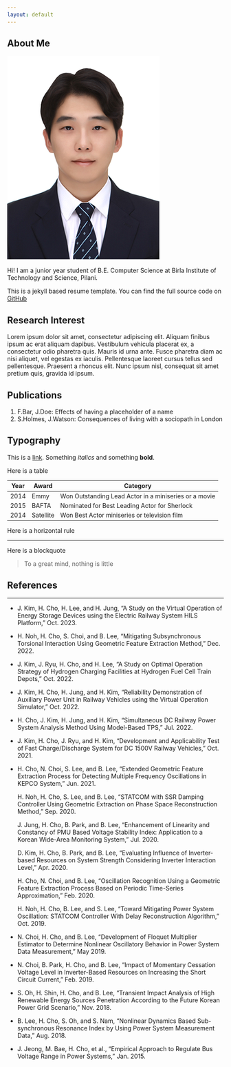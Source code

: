 ```yaml
---
layout: default
---
```


## About Me

<img class="profile-picture" src="CHH.jpg">

Hi! I am a junior year student of B.E. Computer Science at Birla Institute of Technology and Science, Pilani.

This is a jekyll based resume template. You can find the full source code on [GitHub](https://github.com/wheee88)

## Research Interest

Lorem ipsum dolor sit amet, consectetur adipiscing elit. Aliquam finibus ipsum ac erat aliquam dapibus. Vestibulum vehicula placerat ex, a consectetur odio pharetra quis. Mauris id urna ante. Fusce pharetra diam ac nisi aliquet, vel egestas ex iaculis. Pellentesque laoreet cursus tellus sed pellentesque. Praesent a rhoncus elit. Nunc ipsum nisl, consequat sit amet pretium quis, gravida id ipsum.

## Publications

1. F.Bar, J.Doe: Effects of having a placeholder of a name
2. S.Holmes, J.Watson: Consequences of living with a sociopath in London

## Typography

This is a [link](http://google.com). Something *italics* and something **bold**.

Here is a table

Year | Award | Category
-----|-------|--------
2014 | Emmy  | Won Outstanding Lead Actor in a miniseries or a movie
2015 | BAFTA | Nominated for Best Leading Actor for Sherlock
2014 | Satellite | Won Best Actor miniseries or television film

Here is a horizontal rule

---

Here is a blockquote

> To a great mind, nothing is little

## References

---

*   J. Kim, H. Cho, H. Lee, and H. Jung, “A Study on the Virtual Operation of Energy Storage Devices using the Electric Railway System HILS Platform,” Oct. 2023.  

*   H. Noh, H. Cho, S. Choi, and B. Lee, “Mitigating Subsynchronous Torsional Interaction Using Geometric Feature Extraction Method,” Dec. 2022.  

*   J. Kim, J. Ryu, H. Cho, and H. Lee, “A Study on Optimal Operation Strategy of Hydrogen Charging Facilities at Hydrogen Fuel Cell Train Depots,” Oct. 2022.  

*   J. Kim, H. Cho, H. Jung, and H. Kim, “Reliability Demonstration of Auxiliary Power Unit in Railway Vehicles using the Virtual Operation Simulator,” Oct. 2022.  

*   H. Cho, J. Kim, H. Jung, and H. Kim, “Simultaneous DC Railway Power System Analysis Method Using Model-Based TPS,” Jul. 2022.  

* J. Kim, H. Cho, J. Ryu, and H. Kim, “Development and Applicability Test of Fast Charge/Discharge System for DC 1500V Railway Vehicles,” Oct. 2021.  

* H. Cho, N. Choi, S. Lee, and B. Lee, “Extended Geometric Feature Extraction Process for Detecting Multiple Frequency Oscillations in KEPCO System,” Jun. 2021.  

   H. Noh, H. Cho, S. Lee, and B. Lee, “STATCOM with SSR Damping Controller Using Geometric Extraction on Phase Space Reconstruction Method,” Sep. 2020.  

   J. Jung, H. Cho, B. Park, and B. Lee, “Enhancement of Linearity and Constancy of PMU Based Voltage Stability Index: Application to a Korean Wide-Area Monitoring System,” Jul. 2020.  

    D. Kim, H. Cho, B. Park, and B. Lee, “Evaluating Influence of Inverter-based Resources on System Strength Considering Inverter Interaction Level,” Apr. 2020.  

    H. Cho, N. Choi, and B. Lee, “Oscillation Recognition Using a Geometric Feature Extraction Process Based on Periodic Time-Series Approximation,” Feb. 2020.  

    H. Noh, H. Cho, B. Lee, and S. Lee, “Toward Mitigating Power System Oscillation: STATCOM Controller With Delay Reconstruction Algorithm,” Oct. 2019.  

*    N. Choi, H. Cho, and B. Lee, “Development of Floquet Multiplier Estimator to Determine Nonlinear Oscillatory Behavior in Power System Data Measurement,” May 2019.  

*    N. Choi, B. Park, H. Cho, and B. Lee, “Impact of Momentary Cessation Voltage Level in Inverter-Based Resources on Increasing the Short Circuit Current,” Feb. 2019.  

*    S. Oh, H. Shin, H. Cho, and B. Lee, “Transient Impact Analysis of High Renewable Energy Sources Penetration According to the Future Korean Power Grid Scenario,” Nov. 2018.  

*    B. Lee, H. Cho, S. Oh, and S. Nam, “Nonlinear Dynamics Based Sub-synchronous Resonance Index by Using Power System Measurement Data,” Aug. 2018.  

*    J. Jeong, M. Bae, H. Cho, et al., “Empirical Approach to Regulate Bus Voltage Range in Power Systems,” Jan. 2015.  

